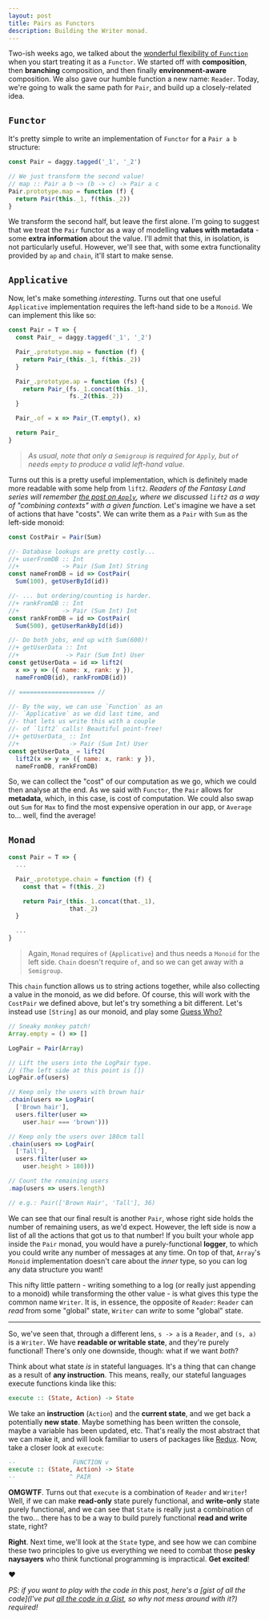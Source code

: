 ```yaml
---
layout: post
title: Pairs as Functors
description: Building the Writer monad.
---
```


Two-ish weeks ago, we talked about the [wonderful flexibility of `Function`](/2017/04/15/functions-as-functors/) when you start treating it as a `Functor`. We started off with **composition**, then **branching** composition, and then finally **environment-aware** composition. We also gave our humble function a new name: `Reader`. Today, we're going to walk the same path for `Pair`, and build up a closely-related idea.

## `Functor`

It's pretty simple to write an implementation of `Functor` for a `Pair a b` structure:

```javascript
const Pair = daggy.tagged('_1', '_2')

// We just transform the second value!
// map :: Pair a b ~> (b -> c) -> Pair a c
Pair.prototype.map = function (f) {
  return Pair(this._1, f(this._2))
}
```

We transform the second half, but leave the first alone. I'm going to suggest that we treat the `Pair` functor as a way of modelling **values with metadata** - some **extra information** about the value. I'll admit that this, in isolation, is not particularly useful. However, we'll see that, with some extra functionality provided by `ap` and `chain`, it'll start to make sense.

## `Applicative`

Now, let's make something _interesting_. Turns out that one useful `Applicative` implementation requires the left-hand side to be a `Monoid`. We can implement this like so:

```javascript
const Pair = T => {
  const Pair_ = daggy.tagged('_1', '_2')

  Pair_.prototype.map = function (f) {
    return Pair_(this._1, f(this._2))
  }

  Pair_.prototype.ap = function (fs) {
    return Pair_(fs._1.concat(this._1),
                 fs._2(this._2))
  }

  Pair_.of = x => Pair_(T.empty(), x)

  return Pair_
}
```

> _As usual, note that only a `Semigroup` is required for `Apply`, but `of` needs `empty` to produce a valid left-hand value_.

Turns out this is a pretty useful implementation, which is definitely made more readable with some help from `lift2`. _Readers of the Fantasy Land series will remember [the post on `Apply`](http://www.tomharding.me/2017/04/10/fantas-eel-and-specification-8/), where we discussed `lift2` as a way of "combining contexts" with a given function._ Let's imagine we have a set of actions that have "costs". We can write them as a `Pair` with `Sum` as the left-side monoid:

```javascript
const CostPair = Pair(Sum)

//- Database lookups are pretty costly...
//+ userFromDB :: Int
//+            -> Pair (Sum Int) String
const nameFromDB = id => CostPair(
  Sum(100), getUserById(id))

//- ... but ordering/counting is harder.
//+ rankFromDB :: Int
//+            -> Pair (Sum Int) Int
const rankFromDB = id => CostPair(
  Sum(500), getUserRankById(id))

//- Do both jobs, end up with Sum(600)!
//+ getUserData :: Int
//+             -> Pair (Sum Int) User
const getUserData = id => lift2(
  x => y => ({ name: x, rank: y }),
  nameFromDB(id), rankFromDB(id))

// ===================== //

//- By the way, we can use `Function` as an
//- `Applicative` as we did last time, and
//- that lets us write this with a couple
//- of `lift2` calls! Beautiful point-free!
//+ getUserData_ :: Int
//+              -> Pair (Sum Int) User
const getUserData_ = lift2(
  lift2(x => y => ({ name: x, rank: y }),
  nameFromDB, rankFromDB)
```

So, we can collect the "cost" of our computation as we go, which we could then analyse at the end. As we said with `Functor`, the `Pair` allows for **metadata**, which, in this case, is cost of computation. We could also swap out `Sum` for `Max` to find the most expensive operation in our app, or `Average` to... well, find the average!

## `Monad`

```javascript
const Pair = T => {
  ...

  Pair_.prototype.chain = function (f) {
    const that = f(this._2)

    return Pair_(this._1.concat(that._1),
                 that._2)
  }

  ...
}
```

> Again, `Monad` requires `of` (`Applicative`) and thus needs a `Monoid` for the left side. `Chain` doesn't require `of`, and so we can get away with a `Semigroup`.

This `chain` function allows us to string actions together, while also collecting a value in the monoid, as we did before. Of course, this will work with the `CostPair` we defined above, but let's try something a bit different. Let's instead use `[String]` as our monoid, and play some [Guess Who?](https://en.wikipedia.org/wiki/Guess_Who%3F)

```javascript
// Sneaky monkey patch!
Array.empty = () => []

LogPair = Pair(Array)

// Lift the users into the LogPair type.
// (The left side at this point is [])
LogPair.of(users)

// Keep only the users with brown hair
.chain(users => LogPair(
  ['Brown hair'],
  users.filter(user =>
    user.hair === 'brown')))

// Keep only the users over 180cm tall
.chain(users => LogPair(
  ['Tall'],
  users.filter(user =>
    user.height > 180)))

// Count the remaining users
.map(users => users.length)

// e.g.: Pair(['Brown Hair', 'Tall'], 36)
```

We can see that our final result is another `Pair`, whose right side holds the number of remaining users, as we'd expect. However, the left side is now a list of all the actions that got us to that number! If you built your whole app inside the `Pair` monad, you would have a purely-functional **logger**, to which you could write any number of messages at any time. On top of that, `Array`'s `Monoid` implementation doesn't care about the _inner_ type, so you can log any data structure you want!

This nifty little pattern - writing something to a log (or really just appending to a monoid) while transforming the other value - is what gives this type the common name `Writer`. It is, in essence, the opposite of `Reader`: `Reader` can _read_ from some "global" state, `Writer` can _write_ to some "global" state.

---

So, we've seen that, through a different lens, `s -> a` is a `Reader`, and `(s, a)` is a `Writer`. We have **readable or writable state**, and they're purely functional! There's only one downside, though: what if we want _both_?

Think about what state _is_ in stateful languages. It's a thing that can change as a result of **any instruction**. This means, really, our stateful languages execute functions kinda like this:

```haskell
execute :: (State, Action) -> State
```

We take an **instruction** (`Action`) and the **current state**, and we get back a potentially **new state**. Maybe something has been written the console, maybe a variable has been updated, etc. That's really the most abstract that we can make it, and will look familiar to users of packages like [Redux](http://redux.js.org/docs/basics/Reducers.html#handling-actions). Now, take a closer look at `execute`:

```haskell
--                FUNCTION v
execute :: (State, Action) -> State
--               ^ PAIR
```

**OMGWTF**. Turns out that `execute` is a combination of `Reader` and `Writer`! Well, if we can make **read-only** state purely functional, and **write-only** state purely functional, and we can see that `State` is really just a combination of the two... there has to be a way to build purely functional **read and write** state, right?

**Right**. Next time, we'll look at the `State` type, and see how we can combine these two principles to give us everything we need to combat those **pesky naysayers** who think functional programming is impractical. **Get excited**!

&hearts;

_PS: if you want to play with the code in this post, here's a [gist of all the code](I've put [all the code in a Gist](https://gist.github.com/i-am-tom/286cb133f74404305814e311e7162351), so why not mess around with it?) required!_

